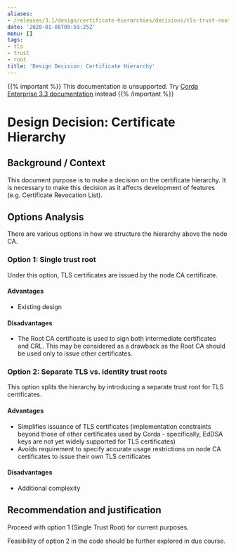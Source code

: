 ```yaml
---
aliases:
- /releases/3.1/design/certificate-hierarchies/decisions/tls-trust-root.html
date: '2020-01-08T09:59:25Z'
menu: []
tags:
- tls
- trust
- root
title: 'Design Decision: Certificate Hierarchy'
---
```

{{% important %}}
This documentation is unsupported.
Try [Corda Enterprise 3.3 documentation](/docs/corda-enterprise/3.3/_index.md) instead
{{% /important %}}


# Design Decision: Certificate Hierarchy


## Background / Context

This document purpose is to make a decision on the certificate hierarchy. It is necessary to make this decision as it
affects development of features (e.g. Certificate Revocation List).


## Options Analysis

There are various options in how we structure the hierarchy above the node CA.


### Option 1: Single trust root

Under this option, TLS certificates are issued by the node CA certificate.


#### Advantages


* Existing design


#### Disadvantages


* The Root CA certificate is used to sign both intermediate certificates and CRL. This may be considered as a drawback as the Root CA should be used only to issue other certificates.


### Option 2: Separate TLS vs. identity trust roots

This option splits the hierarchy by introducing a separate trust root for TLS certificates.


#### Advantages


* Simplifies issuance of TLS certificates (implementation constraints beyond those of other certificates used by Corda - specifically, EdDSA keys are not yet widely supported for TLS certificates)
* Avoids requirement to specify accurate usage restrictions on node CA certificates to issue their own TLS certificates


#### Disadvantages


* Additional complexity


## Recommendation and justification

Proceed with option 1 (Single Trust Root) for current purposes.

Feasibility of option 2 in the code should be further explored in due course.

